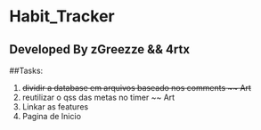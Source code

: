 # Habit_Tracker

## Developed By zGreezze && 4rtx


##Tasks:

1. ~~dividir a database em arquivos baseado nos comments ~~ Art~~
2. reutilizar o qss das metas no timer ~~ Art
4. Linkar as features
6. Pagina de Inicio

